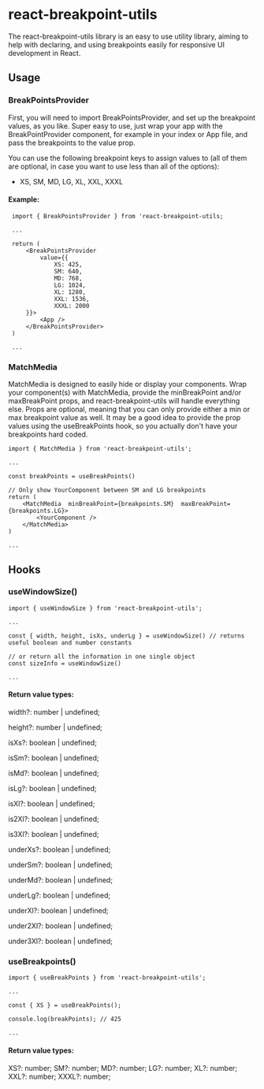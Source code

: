 # react-breakpoint-utils

The react-breakpoint-utils library is an easy to use utility library, aiming to help with declaring, and using breakpoints easily for responsive UI development in React.

## Usage

### BreakPointsProvider

First, you will need to import BreakPointsProvider, and set up the breakpoint values, as you like.
Super easy to use, just wrap your app with the BreakPointProvider component, for example in your index or App file, and pass the breakpoints to the value prop.

You can use the following breakpoint keys to assign values to (all of them are optional, in case you want to use less than all of the options):

- XS, SM, MD, LG, XL, XXL, XXXL

#### Example:

     import { BreakPointsProvider } from 'react-breakpoint-utils;

     ...

     return (
         <BreakPointsProvider
    	     value={{
    		     XS: 425,
    		     SM: 640,
    		     MD: 768,
    		     LG: 1024,
    		     XL: 1280,
    		     XXL: 1536,
    		     XXXL: 2000
         }}>
    	     <App />
         </BreakPointsProvider>
     )

     ...


### MatchMedia

MatchMedia is designed to easily hide or display your components. Wrap your component(s) with MatchMedia, provide the minBreakPoint and/or maxBreakPoint props, and react-breakpoint-utils will handle everything else. Props are optional, meaning that you can only provide either a min or max breakpoint value as well. It may be a good idea to provide the prop values using the useBreakPoints hook, so you actually don't have your breakpoints hard coded.

```
import { MatchMedia } from 'react-breakpoint-utils';

...

const breakPoints = useBreakPoints()

// Only show YourComponent between SM and LG breakpoints
return (
	<MatchMedia  minBreakPoint={breakpoints.SM}  maxBreakPoint={breakpoints.LG}>
		<YourComponent />
	</MatchMedia>
)

...
```

## Hooks

### useWindowSize()

```
import { useWindowSize } from 'react-breakpoint-utils';

...

const { width, height, isXs, underLg } = useWindowSize() // returns useful boolean and number constants

// or return all the information in one single object
const sizeInfo = useWindowSize()

...
```

#### Return value types:

width?: number | undefined;

height?: number | undefined;

isXs?: boolean | undefined;

isSm?: boolean | undefined;

isMd?: boolean | undefined;

isLg?: boolean | undefined;

isXl?: boolean | undefined;

is2Xl?: boolean | undefined;

is3Xl?: boolean | undefined;

underXs?: boolean | undefined;

underSm?: boolean | undefined;

underMd?: boolean | undefined;

underLg?: boolean | undefined;

underXl?: boolean | undefined;

under2Xl?: boolean | undefined;

under3Xl?: boolean | undefined;

### useBreakpoints()

```
import { useBreakPoints } from 'react-breakpoint-utils';

...

const { XS } = useBreakPoints();

console.log(breakPoints); // 425

...
```

#### Return value types:

XS?: number;
SM?: number;
MD?: number;
LG?: number;
XL?: number;
XXL?: number;
XXXL?: number;
